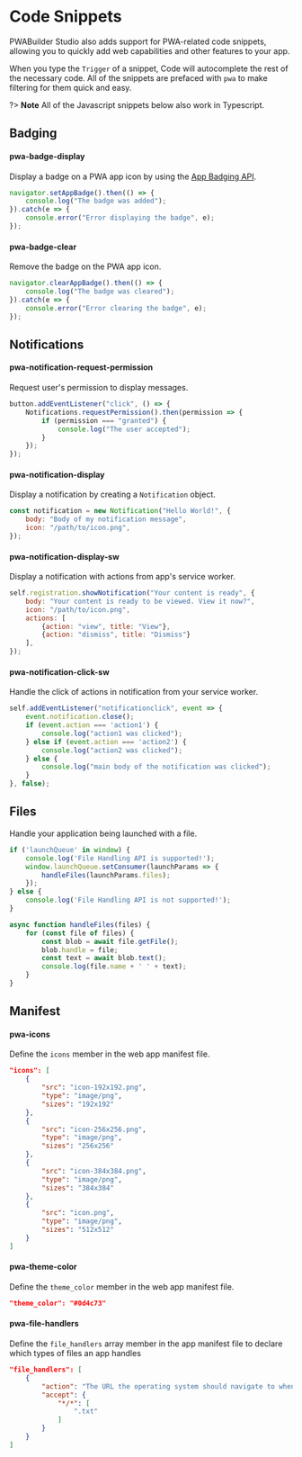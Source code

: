 # Code Snippets
PWABuilder Studio also adds support for PWA-related code snippets, allowing you to quickly add web capabilities and other features to your app. 

When you type the `Trigger` of a snippet, Code will autocomplete the rest of the necessary code. All of the snippets are prefaced with `pwa` to make filtering for them quick and easy.

?> **Note** All of the Javascript snippets below also work in Typescript.

## Badging

#### pwa-badge-display
Display a badge on a PWA app icon by using the [App Badging API](https://developer.mozilla.org/docs/Web/API/Badging_API).

```javascript
navigator.setAppBadge().then(() => {
    console.log("The badge was added");
}).catch(e => {
    console.error("Error displaying the badge", e);
});
```

#### pwa-badge-clear
Remove the badge on the PWA app icon.
```javascript
navigator.clearAppBadge().then(() => {
    console.log("The badge was cleared");
}).catch(e => {
    console.error("Error clearing the badge", e);
});
```

## Notifications

#### pwa-notification-request-permission
Request user's permission to display messages.

```javascript
button.addEventListener("click", () => {
    Notifications.requestPermission().then(permission => {
        if (permission === "granted") {
            console.log("The user accepted");
        }
    });
});
```

#### pwa-notification-display
Display a notification by creating a `Notification` object.

```javascript
const notification = new Notification("Hello World!", {
    body: "Body of my notification message",
    icon: "/path/to/icon.png",
});
```

#### pwa-notification-display-sw
Display a notification with actions from app's service worker.

```javascript
self.registration.showNotification("Your content is ready", {
    body: "Your content is ready to be viewed. View it now?",
    icon: "/path/to/icon.png",
    actions: [
        {action: "view", title: "View"},
        {action: "dismiss", title: "Dismiss"} 
    ],
});
```

#### pwa-notification-click-sw
Handle the click of actions in notification from your service worker.

```javascript
self.addEventListener("notificationclick", event => {
    event.notification.close();
    if (event.action === 'action1') {
        console.log("action1 was clicked");
    } else if (event.action === 'action2') {
        console.log("action2 was clicked");
    } else {
        console.log("main body of the notification was clicked");
    }
}, false);
```

## Files

Handle your application being launched with a file.

```javascript
if ('launchQueue' in window) {
    console.log('File Handling API is supported!');
    window.launchQueue.setConsumer(launchParams => {
        handleFiles(launchParams.files);
    });
} else {
    console.log('File Handling API is not supported!');
}

async function handleFiles(files) {
    for (const file of files) {
        const blob = await file.getFile();
        blob.handle = file;
        const text = await blob.text();
        console.log(file.name + ' ' + text);
    }
}
```

## Manifest

#### pwa-icons
Define the `icons` member in the web app manifest file.

```json
"icons": [
    {
        "src": "icon-192x192.png",
        "type": "image/png",
        "sizes": "192x192"
    },
    {
        "src": "icon-256x256.png",
        "type": "image/png",
        "sizes": "256x256"
    },
    {
        "src": "icon-384x384.png",
        "type": "image/png",
        "sizes": "384x384"
    },
    {
        "src": "icon.png",
        "type": "image/png",
        "sizes": "512x512"
    }
]
```

#### pwa-theme-color
Define the `theme_color` member in the web app manifest file.

```json
"theme_color": "#0d4c73"
```

#### pwa-file-handlers
Define the `file_handlers` array member in the app manifest file to declare which types of files an app handles

```json
"file_handlers": [
    {
        "action": "The URL the operating system should navigate to when launching your PWA",
        "accept": {
            "*/*": [
                ".txt"
            ]
        }
    }
]
```